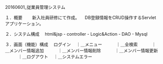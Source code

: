 20160601_従業員管理システム

１．概要
　　新入社員研修にて作成。
　DB登録情報をCRUD操作するServletアプリケーション。

２．システム構成
　html&jsp - controller - Logic&Action - DAO - Mysql

３．画面（機能）構成
　ログイン
　｜＿メニュー
　　　｜＿全検索
　　　｜＿メンバー情報追加
　　　｜＿メンバー情報削除
　　　｜＿メンバー情報更新
　　　｜＿ログアウト
　｜＿システムエラー

